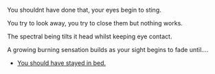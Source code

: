 You shouldnt have done that, your eyes begin to sting.

You try to look away, you try to close them but nothing works.

The spectral being tilts it head whilst keeping eye contact.

A growing burning sensation builds as your sight begins to fade until....

- [You should have stayed in bed.](../begin-journey.md)